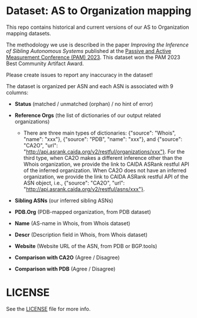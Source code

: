 # Dataset: AS to Organization mapping

This repo contains historical and current versions of our AS to Organization mapping datasets. 

The methodology we use is described in the paper *Improving the Inference of Sibling Autonomous Systems* published at the [Passive and Active Measurement Conference (PAM) 2023](https://pam2023.networks.imdea.org/program/). This dataset won the PAM 2023 Best Community Artifact Award. 

Please create issues to report any inaccuracy in the dataset!

The dataset is organized per ASN and each ASN is associated with 9 columns: 
- **Status** (matched / unmatched (orphan) / no hint of error) 
- **Reference Orgs** (the list of dictionaries of our output related organizations) 

  - There are three main types of dictionaries: {"source": "Whois", "name": "xxx"}, {"source": "PDB", "name": "xxx"}, and {"source": "CA2O", "url": "http://api.asrank.caida.org/v2/restful/organizations/xxx"}. For the third type, when CA2O makes a different inference other than the Whois organization, we provide the link to CAIDA ASRank restful API of the inferred organization. When CA2O does not have an inferred organization, we provide the link to CAIDA ASRank restful API of the ASN object, i.e., {"source": "CA2O", "url": "http://api.asrank.caida.org/v2/restful/asns/xxx"}.

- **Sibling ASNs** (our inferred sibling ASNs) 
- **PDB.Org** (PDB-mapped organization, from PDB dataset)
- **Name** (AS-name in Whois, from Whois dataset)
- **Descr** (Description field in Whois, from Whois dataset)
- **Website** (Website URL of the ASN, from PDB or BGP.tools)
- **Comparison with CA2O** (Agree / Disagree)
- **Comparison with PDB** (Agree / Disagree)

# LICENSE

See the [LICENSE](LICENSE) file for more info.

